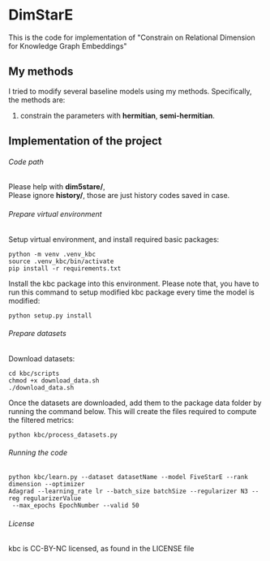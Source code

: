 # DimStarE
This is the code for implementation of "Constrain on Relational Dimension for Knowledge Graph Embeddings"

## My methods
I tried to modify several baseline models using my methods. Specifically, the methods are:
1. constrain the parameters with **hermitian**, **semi-hermitian**.

## Implementation of the project
###### Code path
Please help with **dim5stare/**,  
Please ignore **history/**, those are just history codes saved in case.

###### Prepare virtual environment
Setup virtual environment, and install required basic packages:
```
python -m venv .venv_kbc
source .venv_kbc/bin/activate
pip install -r requirements.txt
```

Install the kbc package into this environment. Please note that, you have to run this command to setup modified kbc package every time the model is modified:
```
python setup.py install
```

###### Prepare datasets
Download datasets:
```
cd kbc/scripts
chmod +x download_data.sh
./download_data.sh
```

Once the datasets are downloaded, add them to the package data folder by running the command below. This will create the files required to compute the filtered metrics:
```
python kbc/process_datasets.py
```

###### Running the code
```
python kbc/learn.py --dataset datasetName --model FiveStarE --rank dimension --optimizer
Adagrad --learning_rate lr --batch_size batchSize --regularizer N3 --reg regularizerValue
 --max_epochs EpochNumber --valid 50
```

###### License
kbc is CC-BY-NC licensed, as found in the LICENSE file

